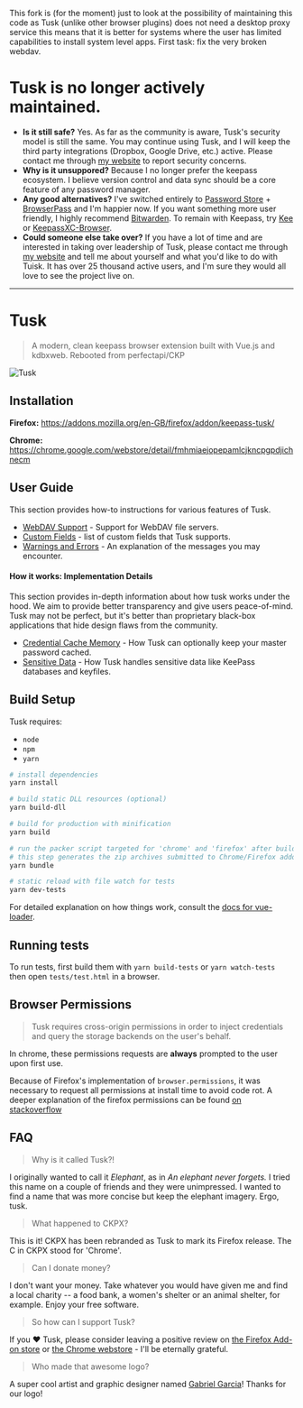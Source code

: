 This fork is (for the moment) just to look at the possibility of maintaining this code as Tusk (unlike other browser plugins) does not need a desktop proxy service
this means that it is better for systems where the user has limited capabilities to install system level apps.
First task: fix the very broken webdav.


# Tusk is no longer actively maintained.

* **Is it still safe?**  Yes. As far as the community is aware, Tusk's security model is still the same.  You may continue using Tusk, and I will keep the third party integrations (Dropbox, Google Drive, etc.) active.  Please contact me through [my website](https://subdavis.com) to report security concerns.
* **Why is it unsuppored?** Because I no longer prefer the keepass ecosystem.  I believe version control and data sync should be a core feature of any password manager.
* **Any good alternatives?** I've switched entirely to [Password Store](https://www.passwordstore.org/) + [BrowserPass](https://github.com/browserpass/browserpass-extension) and I'm happier now.  If you want something more user friendly, I highly recommend [Bitwarden](https://bitwarden.com/).  To remain with Keepass, try [Kee](https://kee.pm) or [KeepassXC-Browser](https://chrome.google.com/webstore/detail/keepassxc-browser/oboonakemofpalcgghocfoadofidjkkk).
* **Could someone else take over?** If you have a lot of time and are interested in taking over leadership of Tusk, please contact me through [my website](https://subdavis.com) and tell me about yourself and what you'd like to do with Tuisk.  It has over 25 thousand active users, and I'm sure they would all love to see the project live on.

----

# Tusk
> A modern, clean keepass browser extension built with Vue.js and kdbxweb.  Rebooted from perfectapi/CKP

![Tusk](https://user-images.githubusercontent.com/25948390/45255427-a466f300-b386-11e8-9321-931934faafb4.png "Tusk Logo")

## Installation

**Firefox:** https://addons.mozilla.org/en-GB/firefox/addon/keepass-tusk/

**Chrome:** https://chrome.google.com/webstore/detail/fmhmiaejopepamlcjkncpgpdjichnecm

## User Guide

This section provides how-to instructions for various features of Tusk.

* [WebDAV Support](https://github.com/subdavis/Tusk/wiki/WebDAV-Support) - Support for WebDAV file servers.
* [Custom Fields](https://github.com/subdavis/Tusk/wiki/Custom-Fields) - list of custom fields that Tusk supports.
* [Warnings and Errors](https://github.com/subdavis/Tusk/wiki/Warnings-and-Errors) - An explanation of the messages you may encounter.

#### How it works: Implementation Details

This section provides in-depth information about how tusk works under the hood.  We aim to provide better transparency and give users peace-of-mind.  Tusk may not be perfect, but it's better than proprietary black-box applications that hide design flaws from the community.

* [Credential Cache Memory](https://github.com/subdavis/Tusk/wiki/Credential-Cache-Memory) - How Tusk can optionally keep your master password cached.
* [Sensitive Data](https://github.com/subdavis/Tusk/wiki/Sensitive-Data) - How Tusk handles sensitive data like KeePass databases and keyfiles.

## Build Setup

Tusk requires:
* `node`
* `npm`
* `yarn`

```bash
# install dependencies
yarn install

# build static DLL resources (optional)
yarn build-dll

# build for production with minification
yarn build

# run the packer script targeted for 'chrome' and 'firefox' after build.
# this step generates the zip archives submitted to Chrome/Firefox addon marketplaces.
yarn bundle

# static reload with file watch for tests
yarn dev-tests
```

For detailed explanation on how things work, consult the [docs for vue-loader](http://vuejs.github.io/vue-loader).

## Running tests

To run tests, first build them with `yarn build-tests` or `yarn watch-tests` then open `tests/test.html` in a browser.

## Browser Permissions

> Tusk requires cross-origin permissions in order to inject credentials and query the storage backends on the user's behalf.

In chrome, these permissions requests are __always__ prompted to the user upon first use.

Because of Firefox's implementation of `browser.permissions`, it was necessary to request all permissions at install time to avoid code rot.  A deeper explanation of the firefox permissions can be found [on stackoverflow](https://stackoverflow.com/questions/47723297/firefox-extension-api-permissions-request-may-only-be-called-from-a-user-input)

## FAQ

> Why is it called Tusk?!

I originally wanted to call it *Elephant*, as in *An elephant never forgets.*  I tried this name on a couple of friends and they were unimpressed. I wanted to find a name that was more concise but keep the elephant imagery.  Ergo, tusk.

> What happened to CKPX?

This is it! CKPX has been rebranded as Tusk to mark its Firefox release.  The C in CKPX stood for 'Chrome'.

> Can I donate money?

I don't want your money.  Take whatever you would have given me and find a local charity -- a food bank, a women's shelter or an animal shelter, for example.  Enjoy your free software.

> So how can I support Tusk?

If you ❤️ Tusk, please consider leaving a positive review on [the Firefox Add-on store](https://addons.mozilla.org/en-GB/firefox/addon/keepass-tusk/) or [the Chrome webstore](https://chrome.google.com/webstore/detail/fmhmiaejopepamlcjkncpgpdjichnecm) - I'll be eternally grateful.

> Who made that awesome logo?

A super cool artist and graphic designer named [Gabriel Garcia](https://github.com/ggabogarcia)!  Thanks for our logo!
